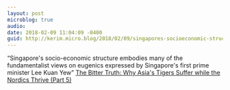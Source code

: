 ```yaml
---
layout: post
microblog: true
audio: 
date: 2018-02-09 11:04:09 -0400
guid: http://kerim.micro.blog/2018/02/09/singapores-socioeconomic-structure.html
---
```

“Singapore's socio-economic structure embodies many of the fundamentalist views on eugenics expressed by Singapore's first prime minister Lee Kuan Yew” [The Bitter Truth: Why Asia's Tigers Suffer while the Nordics Thrive (Part 5)](https://international.thenewslens.com/article/89516)
